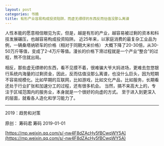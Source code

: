 ```yaml
---
layout: post
categories: 书摘
title: 有形产业容易构成投资陷阱，而虚无缥缪的东西反而估值没那么离谱
---
```


人性本能的愿意相信眼见为实，但是，越是有形的产业，越容易被过剩的资本和科技发展碾压，也越容易构成投资陷阱。 近25年来，以家庭消费的最复杂工业品为例，一辆桑塔纳轿车的价格（相对于同期大米价格） 大概下降了20-30倍，从30-50万斤等值，变成了2-4万斤等值。漫长的价格下滑过程就是一个产业“整合”的过程，熬不住就出局。

相反，那些虚无缥缈的东西，看不见摸不着，很难骗大爷大妈进场，更难去忽悠银行系统内海量的过剩资金，因此，反而估值没那么离谱，也没什么巨头，因为短期不容易规模化。比如早期的互联网，比如游戏，比如文化产品，比如服务，长期看还处于行业扩张和加速分工的过程，还有很多机会。 当然，搞不来高大上的，专注于区域范围内的服务业，本身就是一个很好的向虚的方式。 至于进入到更深入的层面，就看各人造化和学习能力了。

---

2019：趋势和对策

原创： 筹码君  筹码  2019-01-01

[https://mp.weixin.qq.com/s/-nw4F8dZAcHy5fBCwqWY5A](https://mp.weixin.qq.com/s/-nw4F8dZAcHy5fBCwqWY5A)